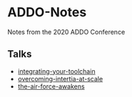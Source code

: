 # ADDO-Notes
Notes from the 2020 ADDO Conference

## Talks
- [integrating-your-toolchain](integrating-your-toolchain.md)
- [overcoming-intertia-at-scale](overcoming-intertia-at-scale.md)
- [the-air-force-awakens](the-air-force-awakens.md)
